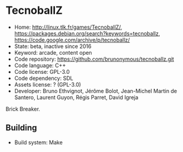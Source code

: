 # TecnoballZ

- Home: http://linux.tlk.fr/games/TecnoballZ/, https://packages.debian.org/search?keywords=tecnoballz, https://code.google.com/archive/p/tecnoballz/
- State: beta, inactive since 2016
- Keyword: arcade, content open
- Code repository: https://github.com/brunonymous/tecnoballz.git
- Code language: C++
- Code license: GPL-3.0
- Code dependency: SDL
- Assets license: ? (GPL-3.0)
- Developer: Bruno Ethvignot, Jérôme Bolot, Jean-Michel Martin de Santero, Laurent Guyon, Régis Parret, David Igreja

Brick Breaker.

## Building

- Build system: Make
